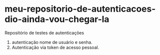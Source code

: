 # meu-repositorio-de-autenticacoes-dio-ainda-vou-chegar-la
Repositório de testes de autenticações

1. autenticação nome de usuário e senha.
2. Autenticação via token de acesso pessoal.
